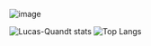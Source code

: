 ![image](https://github.com/Lucas-Quandt/Lucas-Quandt/assets/103226578/20622091-aaec-4e0e-8f02-da325ad5ff34)

![Lucas-Quandt stats](https://github-readme-stats.vercel.app/api?username=lucas-quandt&theme=tokyonight&show_icons=true) ![Top Langs](https://github-readme-stats.vercel.app/api/top-langs/?username=lucas-quandt&theme=tokyonight&show_icons=true)







